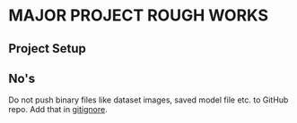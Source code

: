 # MAJOR PROJECT ROUGH WORKS



## Project Setup


## No's
Do not push binary files like dataset images, saved model file etc. to GitHub repo. Add that in [gitignore](.gitignore).
